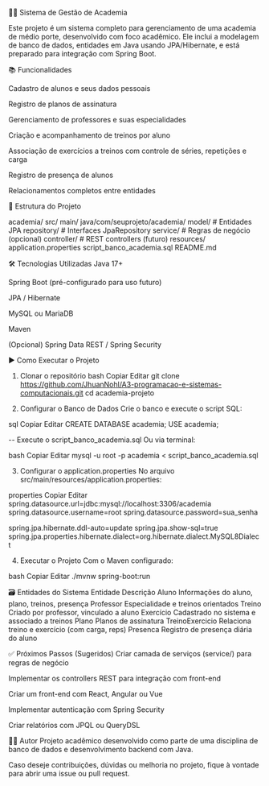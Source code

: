 🏋️‍♂️ Sistema de Gestão de Academia

Este projeto é um sistema completo para gerenciamento de uma academia de médio porte, desenvolvido com foco acadêmico. Ele inclui a modelagem de banco de dados, entidades em Java usando JPA/Hibernate, e está preparado para integração com Spring Boot.

📚 Funcionalidades

Cadastro de alunos e seus dados pessoais

Registro de planos de assinatura

Gerenciamento de professores e suas especialidades

Criação e acompanhamento de treinos por aluno

Associação de exercícios a treinos com controle de séries, repetições e carga

Registro de presença de alunos

Relacionamentos completos entre entidades

📁 Estrutura do Projeto

academia/
    src/
        main/
            java/com/seuprojeto/academia/
                model/           # Entidades JPA
                repository/      # Interfaces JpaRepository
                service/         # Regras de negócio (opcional)
                controller/      # REST controllers (futuro)
            resources/
                application.properties
    script_banco_academia.sql
    README.md

🛠️ Tecnologias Utilizadas
Java 17+

Spring Boot (pré-configurado para uso futuro)

JPA / Hibernate

MySQL ou MariaDB

Maven

(Opcional) Spring Data REST / Spring Security

▶️ Como Executar o Projeto

1. Clonar o repositório
bash
Copiar
Editar
git clone https://github.com/JhuanNohl/A3-programacao-e-sistemas-computacionais.git
cd academia-projeto

2. Configurar o Banco de Dados
Crie o banco e execute o script SQL:

sql
Copiar
Editar
CREATE DATABASE academia;
USE academia;

-- Execute o script_banco_academia.sql
Ou via terminal:

bash
Copiar
Editar
mysql -u root -p academia < script_banco_academia.sql

3. Configurar o application.properties
No arquivo src/main/resources/application.properties:

properties
Copiar
Editar
spring.datasource.url=jdbc:mysql://localhost:3306/academia
spring.datasource.username=root
spring.datasource.password=sua_senha

spring.jpa.hibernate.ddl-auto=update
spring.jpa.show-sql=true
spring.jpa.properties.hibernate.dialect=org.hibernate.dialect.MySQL8Dialect

4. Executar o Projeto
Com o Maven configurado:

bash
Copiar
Editar
./mvnw spring-boot:run

🗃️ Entidades do Sistema
Entidade	Descrição
Aluno	Informações do aluno, plano, treinos, presença
Professor	Especialidade e treinos orientados
Treino	Criado por professor, vinculado a aluno
Exercício	Cadastrado no sistema e associado a treinos
Plano	Planos de assinatura
TreinoExercicio	Relaciona treino e exercício (com carga, reps)
Presenca	Registro de presença diária do aluno

✅ Próximos Passos (Sugeridos)
Criar camada de serviços (service/) para regras de negócio

Implementar os controllers REST para integração com front-end

Criar um front-end com React, Angular ou Vue

Implementar autenticação com Spring Security

Criar relatórios com JPQL ou QueryDSL

🧑‍💻 Autor
Projeto acadêmico desenvolvido como parte de uma disciplina de banco de dados e desenvolvimento backend com Java.

Caso deseje contribuições, dúvidas ou melhoria no projeto, fique à vontade para abrir uma issue ou pull request.
